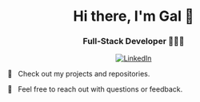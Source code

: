 <div align="center">
<h1>Hi there, I'm Gal 👋</h1>
  <h3>Full-Stack Developer 👩🏻‍💻</h3>
  <div>
    <a href="https://www.linkedin.com/in/gal-ben-david-202158233" rel="nofollow" target="_blank"><img src="https://camo.githubusercontent.com/bbd5a3be2124528ab2064d49356ed845b5f9a05fc79c603e25c76c6601e28b67/68747470733a2f2f696d672e736869656c64732e696f2f62616467652f4c696e6b6564496e2d2532333030373742352e7376673f6c6f676f3d6c696e6b6564696e266c6f676f436f6c6f723d7768697465" alt="LinkedIn" data-canonical-src="https://img.shields.io/badge/LinkedIn-%230077B5.svg?logo=linkedin&amp;logoColor=white" style="max-width: 100%;"></a>
  </div>
</div>

<p> 🌟 &nbsp; Check out my projects and repositories. </p>
<p> 💬 &nbsp; Feel free to reach out with questions or feedback. </p>

<!--
**Gal-Ben-David/Gal-Ben-David** is a ✨ _special_ ✨ repository because its `README.md` (this file) appears on your GitHub profile.

Here are some ideas to get you started:

- 🔭 I’m currently working on ...
- 🌱 I’m currently learning ...
- 👯 I’m looking to collaborate on ...
- 🤔 I’m looking for help with ...
- 💬 Ask me about ...
- 📫 How to reach me: ...
- 😄 Pronouns: ...
- ⚡ Fun fact: ...
-->
